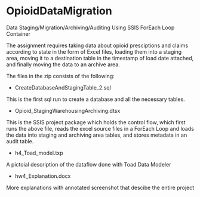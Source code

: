 # OpioidDataMigration
Data Staging/Migration/Archiving/Auditing Using SSIS ForEach Loop Container

The assignment requires taking data about opioid presciptions and claims according to state in the form of Excel files, loading them into a staging area, moving it to a destination table in the timestamp of load date attached, and finally moving the data to an archive area.

The files in the zip consists of the following:

- CreateDatabaseAndStagingTable_2.sql

This is the first sql run to create a database and all the necessary tables.

- Opioid_StagingWarehousingArchiving.dtsx

This is the SSIS project package which holds the control flow, which first runs the above file, reads the excel source files in a ForEach Loop and loads the data into staging and archiving area tables, and stores metadata in an audit table.

- h4_Toad_model.txp

A pictoial description of the dataflow done with Toad Data Modeler 

- hw4_Explanation.docx

More explanations with annotated screenshot that descibe the entire project
